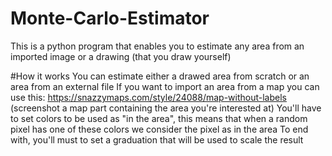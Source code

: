 # Monte-Carlo-Estimator
This is a python program that enables you to estimate any area from an imported image or a drawing (that you draw yourself)

#How it works
You can estimate either a drawed area from scratch or an area from an external file
If you want to import an area from a map you can use this: https://snazzymaps.com/style/24088/map-without-labels (screenshot a map part containing the area you're interested at)
You'll have to set colors to be used as "in the area", this means that when a random pixel has one of these colors we consider the pixel as in the area
To end with, you'll must to set a graduation that will be used to scale the result